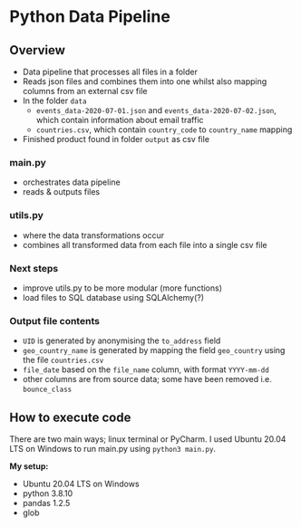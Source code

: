 # __Python Data Pipeline__

## __Overview__
- Data pipeline that processes all files in a folder
- Reads json files and combines them into one whilst also mapping columns from an external csv file
- In the folder `data`
  - `events_data-2020-07-01.json` and `events_data-2020-07-02.json`, which contain information about email traffic
  - `countries.csv`, which contain `country_code` to `country_name` mapping
- Finished product found in folder `output` as csv file

### main.py
- orchestrates data pipeline
- reads & outputs files

### utils.py
- where the data transformations occur
- combines all transformed data from each file into a single csv file

### Next steps
- improve utils.py to be more modular (more functions)
- load files to SQL database using SQLAlchemy(?)

### Output file contents
- `UID` is generated by anonymising the `to_address` field
- `geo_country_name` is generated by mapping the field `geo_country` using the file `countries.csv`
- `file_date` based on the `file_name` column, with format `YYYY-mm-dd`
- other columns are from source data; some have been removed i.e. `bounce_class`

## __How to execute code__
There are two main ways; linux terminal or PyCharm. I used Ubuntu 20.04 LTS on Windows to run main.py using `python3 main.py`.

__My setup:__
- Ubuntu 20.04 LTS on Windows
- python 3.8.10
- pandas 1.2.5
- glob
